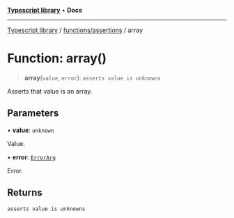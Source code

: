 [**Typescript library**](../../../index.md) • **Docs**

***

[Typescript library](../../../modules.md) / [functions/assertions](../index.md) / array

# Function: array()

> **array**(`value`, `error`): `asserts value is unknowns`

Asserts that value is an array.

## Parameters

• **value**: `unknown`

Value.

• **error**: [`ErrorArg`](../type-aliases/ErrorArg.md)

Error.

## Returns

`asserts value is unknowns`
